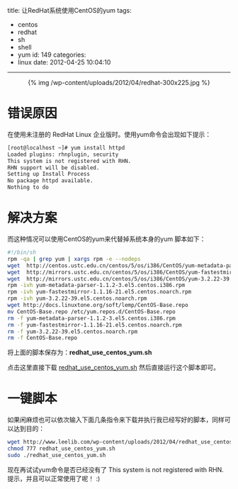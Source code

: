 title: 让RedHat系统使用CentOS的yum
tags:
  - centos
  - redhat
  - sh
  - shell
  - yum
id: 149
categories:
  - linux
date: 2012-04-25 10:04:10
---

<center>{% img /wp-content/uploads/2012/04/redhat-300x225.jpg %}</center>

# 错误原因
在使用未注册的 RedHat Linux 企业版时。使用yum命令会出现如下提示：
```bash
[root@localhost ~]# yum install httpd
Loaded plugins: rhnplugin, security  
This system is not registered with RHN.  
RHN support will be disabled.  
Setting up Install Process  
No package httpd available.  
Nothing to do
```

# 解决方案
而这种情况可以使用CentOS的yum来代替掉系统本身的yum
脚本如下：
```bash
#!/bin/sh  
rpm -qa | grep yum | xargs rpm -e --nodeps  
wget  http://centos.ustc.edu.cn/centos/5/os/i386/CentOS/yum-metadata-parser-1.1.2-3.el5.centos.i386.rpm  
wget  http://mirrors.ustc.edu.cn/centos/5/os/i386/CentOS/yum-fastestmirror-1.1.16-21.el5.centos.noarch.rpm  
wget  http://mirrors.ustc.edu.cn/centos/5/os/i386/CentOS/yum-3.2.22-39.el5.centos.noarch.rpm  
rpm -ivh yum-metadata-parser-1.1.2-3.el5.centos.i386.rpm  
rpm -ivh yum-fastestmirror-1.1.16-21.el5.centos.noarch.rpm  
rpm -ivh yum-3.2.22-39.el5.centos.noarch.rpm  
wget http://docs.linuxtone.org/soft/lemp/CentOS-Base.repo  
mv CentOS-Base.repo /etc/yum.repos.d/CentOS-Base.repo  
rm -f yum-metadata-parser-1.1.2-3.el5.centos.i386.rpm  
rm -f yum-fastestmirror-1.1.16-21.el5.centos.noarch.rpm  
rm -f yum-3.2.22-39.el5.centos.noarch.rpm  
rm -f CentOS-Base.repo
```
将上面的脚本保存为：**redhat_use_centos_yum.sh**

点击这里直接下载 [redhat_use_centos_yum.sh](/wp-content/uploads/2012/04/redhat_use_centos_yum.sh)
然后直接运行这个脚本即可。

# 一键脚本
如果闲麻烦也可以依次输入下面几条指令来下载并执行我已经写好的脚本，同样可以达到目的：
```bash
wget http://www.leelib.com/wp-content/uploads/2012/04/redhat_use_centos_yum.sh
chmod 777 redhat_use_centos_yum.sh
sudo ./redhat_use_centos_yum.sh
```
现在再试试yum命令是否已经没有了 This system is not registered with RHN. 提示，并且可以正常使用了呢！ :)
